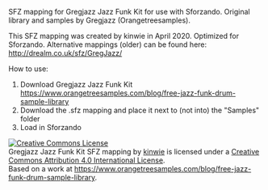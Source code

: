 SFZ mapping for Gregjazz Jazz Funk Kit for use with Sforzando. 
Original library and samples by Gregjazz (Orangetreesamples). 

This SFZ mapping was created by kinwie in April 2020. Optimized for Sforzando.
Alternative mappings (older) can be found here: http://drealm.co.uk/sfz/GregJazz/

How to use: 
1. Download Gregjazz Jazz Funk Kit https://www.orangetreesamples.com/blog/free-jazz-funk-drum-sample-library
2. Download the .sfz mapping and place it next to (not into) the "Samples" folder
3. Load in Sforzando


<a rel="license" href="http://creativecommons.org/licenses/by/4.0/"><img alt="Creative Commons License" style="border-width:0" src="https://i.creativecommons.org/l/by/4.0/88x31.png" /></a><br /><span xmlns:dct="http://purl.org/dc/terms/" href="http://purl.org/dc/dcmitype/Text" property="dct:title" rel="dct:type">Gregjazz Jazz Funk Kit SFZ mapping</span> by <a xmlns:cc="http://creativecommons.org/ns#" href="https://github.com/kinwie" property="cc:attributionName" rel="cc:attributionURL">kinwie</a> is licensed under a <a rel="license" href="http://creativecommons.org/licenses/by/4.0/">Creative Commons Attribution 4.0 International License</a>.<br />Based on a work at <a xmlns:dct="http://purl.org/dc/terms/" href="https://www.orangetreesamples.com/blog/free-jazz-funk-drum-sample-library" rel="dct:source">https://www.orangetreesamples.com/blog/free-jazz-funk-drum-sample-library</a>.
